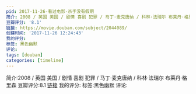 ```yaml
---
pid: 2017-11-26-看过电影-杀手没有假期
简介: 2008 / 英国 美国 / 剧情 喜剧 犯罪 / 马丁·麦克唐纳 / 科林·法瑞尔 布莱丹·格里森
豆瓣评分: '8.1'
链接: https://movie.douban.com/subject/2044089/
创建时间: '2017-11-26 12:24:43'
我的评分:
标签: 黑色幽默
评论:
tags: [douban]
categories: [timeline]
---
```

简介:2008 / 英国 美国 / 剧情 喜剧 犯罪 / 马丁·麦克唐纳 / 科林·法瑞尔 布莱丹·格里森
豆瓣评分:8.1
[链接](https://movie.douban.com/subject/2044089/)
我的评分:
标签:黑色幽默
评论:
